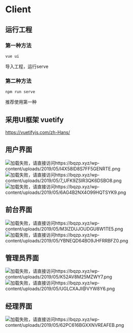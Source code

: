 # Client
## 运行工程

### 第一种方法
```
vue ui
```
导入工程，运行serve

### 第二种方法
```
npm run serve
```

推荐使用第一种

## 采用UI框架 vuetify

https://vuetifyjs.com/zh-Hans/

## 用户界面
![加载失败，请直接访问https://bqzp.xyz/wp-content/uploads/2019/05/I4X58ID8S7FF5GENRTE.png](https://bqzp.xyz/wp-content/uploads/2019/05/I4X58ID8S7FF5GENRTE.png)
![加载失败，请直接访问https://bqzp.xyz/wp-content/uploads/2019/05/7_UFK9ZSIR3QK6DSBO8.png](https://bqzp.xyz/wp-content/uploads/2019/05/7_UFK9ZSIR3QK6DSBO8.png)
![加载失败，请直接访问https://bqzp.xyz/wp-content/uploads/2019/05/6AG4B2NX4O99HQTSYK9.png](https://bqzp.xyz/wp-content/uploads/2019/05/6AG4B2NX4O99HQTSYK9.png)
## 前台界面
![加载失败，请直接访问https://bqzp.xyz/wp-content/uploads/2019/05/M3IZDUJOUDGU8W1TE5.png](https://bqzp.xyz/wp-content/uploads/2019/05/M3IZDUJOUDGU8W1TE5.png)
![加载失败，请直接访问https://bqzp.xyz/wp-content/uploads/2019/05/YBNEQD64BO9JHFRRBFZ0.png](https://bqzp.xyz/wp-content/uploads/2019/05/YBNEQD64BO9JHFRRBFZ0.png)
## 管理员界面
![加载失败，请直接访问https://bqzp.xyz/wp-content/uploads/2019/05/K52AV8M25MZWY7.png](https://bqzp.xyz/wp-content/uploads/2019/05/K52AV8M25MZWY7.png)
![加载失败，请直接访问https://bqzp.xyz/wp-content/uploads/2019/05/UGLCXAJI@VYW8Y6.png](https://bqzp.xyz/wp-content/uploads/2019/05/UGLCXAJI@VYW8Y6.png)
## 经理界面
![加载失败，请直接访问https://bqzp.xyz/wp-content/uploads/2019/05/62PC616BGXXNVREAFEB.png](https://bqzp.xyz/wp-content/uploads/2019/05/62PC616BGXXNVREAFEB.png)

